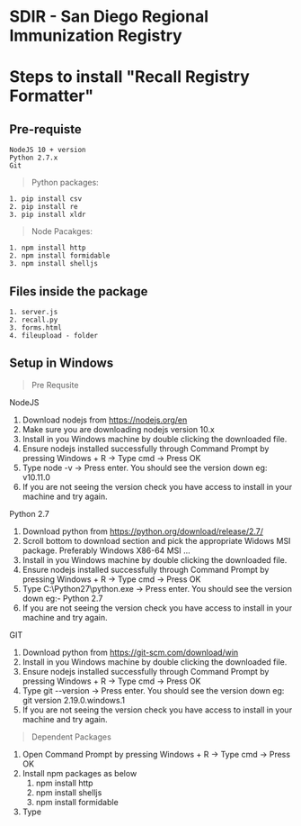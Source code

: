 SDIR - San Diego Regional Immunization Registry
===============================================
Steps to install "Recall Registry Formatter"
============================================

Pre-requiste
------------

	NodeJS 10 + version
	Python 2.7.x
	Git

> Python packages:

	1. pip install csv
	2. pip install re
	3. pip install xldr

> Node Pacakges:

	1. npm install http
	2. npm install formidable
	3. npm install shelljs

Files inside the package
-----------------------

	1. server.js
	2. recall.py
	3. forms.html
	4. fileupload - folder

Setup in Windows
---------------

> Pre Requsite

NodeJS

1. Download nodejs from https://nodejs.org/en
2. Make sure you are downloading nodejs version 10.x
3. Install in you Windows machine by double clicking the downloaded file.
4. Ensure nodejs installed successfully through Command Prompt by pressing Windows + R -> Type cmd -> Press OK
5. Type node -v -> Press enter. You should see the version down eg: v10.11.0
6. If you are not seeing the version check you have access to install in your machine and try again.

Python 2.7

1. Download python from https://python.org/download/release/2.7/
2. Scroll bottom to download section and pick the appropriate Widows MSI package. Preferably Windows X86-64 MSI ...
3. Install in you Windows machine by double clicking the downloaded file.
4. Ensure nodejs installed successfully through Command Prompt by pressing Windows + R -> Type cmd -> Press OK 
5. Type C:\Python27\python.exe -> Press enter. You should see the version down eg:- Python 2.7
6. If you are not seeing the version check you have access to install in your machine and try again.

GIT

1. Download python from https://git-scm.com/download/win
2. Install in you Windows machine by double clicking the downloaded file.
3. Ensure nodejs installed successfully through Command Prompt by pressing Windows + R -> Type cmd -> Press OK
4. Type git --version -> Press enter. You should see the version down eg: git version 2.19.0.windows.1
5. If you are not seeing the version check you have access to install in your machine and try again.

> Dependent Packages

1. Open Command Prompt by pressing Windows + R -> Type cmd -> Press OK
2. Install npm packages as below
	1. npm install http
	2. npm install shelljs
	3. npm install formidable
3. Type 
